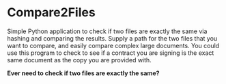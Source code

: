 # Compare2Files

Simple Python application to check if two files are exactly the same via hashing and comparing the results.
Supply a path for the two files that you want to compare, and easily compare complex large documents. You could use 
this program to check to see if a contract you are signing is the exact same document as the copy you are provided with.

<strong>Ever need to check if two files are exactly the same?</strong> 
